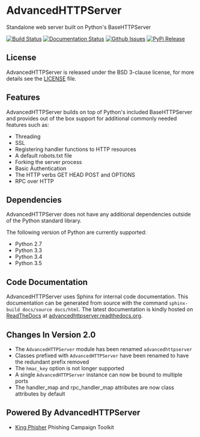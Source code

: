 # AdvancedHTTPServer
Standalone web server built on Python's BaseHTTPServer

[![Build Status](http://img.shields.io/travis/zeroSteiner/AdvancedHTTPServer.svg?style=flat-square)](https://travis-ci.org/zeroSteiner/AdvancedHTTPServer)
[![Documentation Status](https://readthedocs.org/projects/advancedhttpserver/badge/?version=latest&style=flat-square)](http://advancedhttpserver.readthedocs.org/en/latest)
[![Github Issues](http://img.shields.io/github/issues/zerosteiner/AdvancedHTTPServer.svg?style=flat-square)](https://github.com/zerosteiner/AdvancedHTTPServer/issues)
[![PyPi Release](https://img.shields.io/pypi/v/AdvancedHTTPServer.svg?style=flat-square)](https://pypi.python.org/pypi/AdvancedHTTPServer)

## License
AdvancedHTTPServer is released under the BSD 3-clause license, for more details
see the [LICENSE](https://github.com/zeroSteiner/AdvancedHTTPServer/blob/master/LICENSE)
file.

## Features
AdvancedHTTPServer builds on top of Python's included BaseHTTPServer and
provides out of the box support for additional commonly needed features such as:
 - Threading
 - SSL
 - Registering handler functions to HTTP resources
 - A default robots.txt file
 - Forking the server process
 - Basic Authentication
 - The HTTP verbs GET HEAD POST and OPTIONS
 - RPC over HTTP

## Dependencies
AdvancedHTTPServer does not have any additional dependencies outside of the
Python standard library.

The following version of Python are currently supported:
 - Python 2.7
 - Python 3.3
 - Python 3.4
 - Python 3.5

## Code Documentation
AdvancedHTTPServer uses Sphinx for internal code documentation. This
documentation can be generated from source with the command
```sphinx-build docs/source docs/html```. The latest documentation is
kindly hosted on [ReadTheDocs](https://readthedocs.org/) at
[advancedhttpserver.readthedocs.org](https://advancedhttpserver.readthedocs.org/en/latest/).

## Changes In Version 2.0
 - The `AdvancedHTTPServer` module has been renamed `advancedhttpserver`
 - Classes prefixed with `AdvancedHTTPServer` have been renamed to have the
   redundant prefix removed
 - The `hmac_key` option is not longer supported
 - A single `AdvancedHTTPServer` instance can now be bound to multiple ports
 - The handler_map and rpc_handler_map attributes are now class attributes by
   default

## Powered By AdvancedHTTPServer
 - [King Phisher](https://github.com/securestate/king-phisher) Phishing Campaign Toolkit
